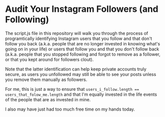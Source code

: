 # Audit Your Instagram Followers (and Following)

The script.js file in this repository will walk you through the process of programtically identifying Instagram users that you follow and that don't follow you back (a.k.a. people that are no longer invested in knowing what's going on in your life) or users that follow you and that you don't follow back (a.k.a. people that you stopped following and forgot to remove as a follower, or that you kept around for followers clout).

Note that the latter identification can help keep private accounts truly secure, as users you unfollowed may still be able to see your posts unless you remove them manually as followers.

For me, this is just a way to ensure that `users_i_follow.length == users_that_folow_me.length` and that I'm equally invested in the life events of the people that are as invested in mine.

I also may have just had too much free time on my hands today.
